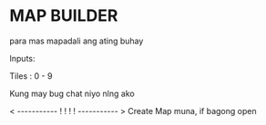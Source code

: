 # MAP BUILDER

para mas mapadali ang ating buhay

Inputs:

Tiles : 0 - 9

Kung may bug chat niyo nlng ako



< ----------- ! ! ! ! ----------- >
Create Map muna, if bagong open
